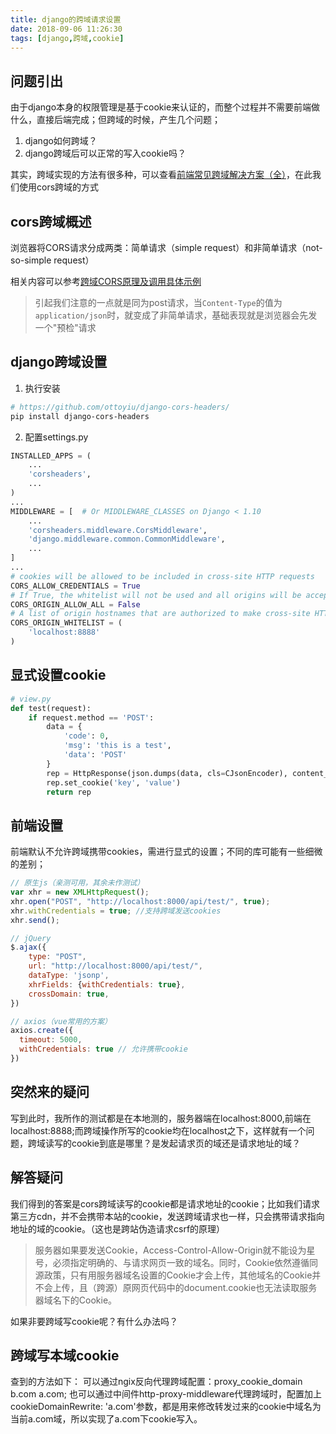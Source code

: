 ```yaml
---
title: django的跨域请求设置
date: 2018-09-06 11:26:30
tags: [django,跨域,cookie]
---
```


## 问题引出

由于django本身的权限管理是基于cookie来认证的，而整个过程并不需要前端做什么，直接后端完成；但跨域的时候，产生几个问题；

1. django如何跨域？
2. django跨域后可以正常的写入cookie吗？

其实，跨域实现的方法有很多种，可以查看[前端常见跨域解决方案（全）](https://segmentfault.com/a/1190000011145364)，在此我们使用cors跨域的方式

## cors跨域概述

浏览器将CORS请求分成两类：简单请求（simple request）和非简单请求（not-so-simple request）  

相关内容可以参考[跨域CORS原理及调用具体示例](https://www.cnblogs.com/keyi/p/6726089.html)

>引起我们注意的一点就是同为post请求，当`Content-Type`的值为`application/json`时，就变成了非简单请求，基础表现就是浏览器会先发一个"预检"请求

## django跨域设置

1. 执行安装

```bash
# https://github.com/ottoyiu/django-cors-headers/
pip install django-cors-headers
```

2. 配置settings.py

```python
INSTALLED_APPS = (
    ...
    'corsheaders',
    ...
)
...
MIDDLEWARE = [  # Or MIDDLEWARE_CLASSES on Django < 1.10
    ...
    'corsheaders.middleware.CorsMiddleware',
    'django.middleware.common.CommonMiddleware',
    ...
]
...
# cookies will be allowed to be included in cross-site HTTP requests
CORS_ALLOW_CREDENTIALS = True 
# If True, the whitelist will not be used and all origins will be accepted
CORS_ORIGIN_ALLOW_ALL = False
# A list of origin hostnames that are authorized to make cross-site HTTP requests
CORS_ORIGIN_WHITELIST = (
    'localhost:8888'
)
```
## 显式设置cookie

```python
# view.py
def test(request):
    if request.method == 'POST':
        data = {
            'code': 0,
            'msg': 'this is a test',
            'data': 'POST'
        }
        rep = HttpResponse(json.dumps(data, cls=CJsonEncoder), content_type="application/json")
        rep.set_cookie('key', 'value')
        return rep
```

## 前端设置

前端默认不允许跨域携带cookies，需进行显式的设置；不同的库可能有一些细微的差别；

```javascript
// 原生js（亲测可用，其余未作测试）
var xhr = new XMLHttpRequest();  
xhr.open("POST", "http://localhost:8000/api/test/", true);  
xhr.withCredentials = true; //支持跨域发送cookies
xhr.send();

// jQuery
$.ajax({
    type: "POST",
    url: "http://localhost:8000/api/test/",
    dataType: 'jsonp',
    xhrFields: {withCredentials: true},
    crossDomain: true,
})

// axios（vue常用的方案）
axios.create({
  timeout: 5000,
  withCredentials: true // 允许携带cookie
})
```

## 突然来的疑问

写到此时，我所作的测试都是在本地测的，服务器端在localhost:8000,前端在localhost:8888;而跨域操作所写的cookie均在localhost之下，这样就有一个问题，跨域读写的cookie到底是哪里？是发起请求页的域还是请求地址的域？

## 解答疑问

我们得到的答案是cors跨域读写的cookie都是请求地址的cookie；比如我们请求第三方cdn，并不会携带本站的cookie，发送跨域请求也一样，只会携带请求指向地址的域的cookie。（这也是跨站伪造请求csrf的原理）  

>服务器如果要发送Cookie，Access-Control-Allow-Origin就不能设为星号，必须指定明确的、与请求网页一致的域名。同时，Cookie依然遵循同源政策，只有用服务器域名设置的Cookie才会上传，其他域名的Cookie并不会上传，且（跨源）原网页代码中的document.cookie也无法读取服务器域名下的Cookie。

如果非要跨域写cookie呢？有什么办法吗？

## 跨域写本域cookie

查到的方法如下：
可以通过ngix反向代理跨域配置：proxy_cookie_domain b.com a.com;
也可以通过中间件http-proxy-middleware代理跨域时，配置加上cookieDomainRewrite: 'a.com'参数，都是用来修改转发过来的cookie中域名为当前a.com域，所以实现了a.com下cookie写入。